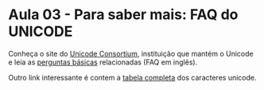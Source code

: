 # Aula 03 - Para saber mais: FAQ do UNICODE

Conheça o site do [Unicode Consortium](https://www.unicode.org/), instituição que mantém o Unicode e leia as [perguntas básicas](https://www.unicode.org/faq/basic_q.html) relacionadas (FAQ em inglês).

Outro link interessante é contem a [tabela completa](https://unicode-table.com/pt/) dos caracteres unicode.